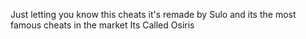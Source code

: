 Just letting you know this cheats it's remade by Sulo and its the most famous cheats in the market Its Called Osiris

